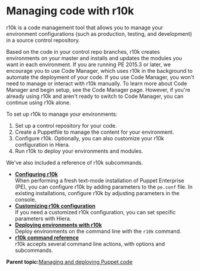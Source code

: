 # Managing code with r10k

r10k is a code management tool that allows you to manage your environment configurations \(such as production, testing, and development\) in a source control repository.

Based on the code in your control repo branches, r10k creates environments on your master and installs and updates the modules you want in each environment. If you are running PE 2015.3 or later, we encourage you to use Code Manager, which uses r10k in the background to automate the deployment of your code. If you use Code Manager, you won't need to manage or interact with r10k manually. To learn more about Code Manager and begin setup, see the Code Manager page. However, if you're already using r10k and aren't ready to switch to Code Manager, you can continue using r10k alone.

To set up r10k to manage your environments:

1.  Set up a control repository for your code.
2.  Create a Puppetfile to manage the content for your environment.
3.  Configure r10k. Optionally, you can also customize your r10k configuration in Hiera.
4.  Run r10k to deploy your environments and modules.

We've also included a reference of r10k subcommands.

-   **[Configuring r10k](r10k_config.md#)**  
When performing a fresh text-mode installation of Puppet Enterprise \(PE\), you can configure r10k by adding parameters to the `pe.conf` file. In existing installations, configure r10k by adjusting parameters in the console.
-   **[Customizing r10k configuration](r10k_customize_config.md#)**  
If you need a customized r10k configuration, you can set specific parameters with Hiera.
-   **[Deploying environments with r10k](r10k_deploy_env.md#)**  
Deploy environments on the command line with the `r10k` command.
-   **[r10k command reference](r10k_commands.md#)**  
 r10k accepts several command line actions, with options and subcommands.

**Parent topic:**[Managing and deploying Puppet code](managing_puppet_code.md)

